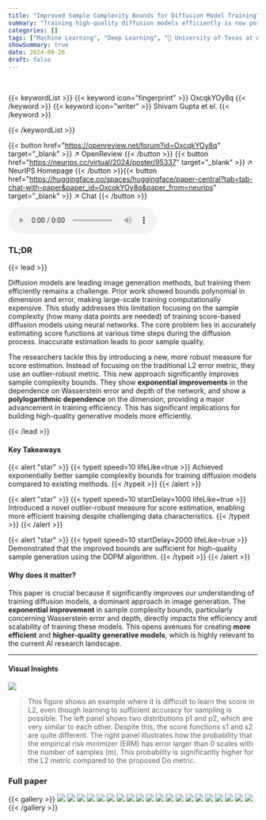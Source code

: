 ```yaml
---
title: "Improved Sample Complexity Bounds for Diffusion Model Training"
summary: "Training high-quality diffusion models efficiently is now possible, thanks to novel sample complexity bounds improving exponentially on previous work."
categories: []
tags: ["Machine Learning", "Deep Learning", "🏢 University of Texas at Austin",]
showSummary: true
date: 2024-09-26
draft: false
---
```


<br>

{{< keywordList >}}
{{< keyword icon="fingerprint" >}} OxcqkYOy8q {{< /keyword >}}
{{< keyword icon="writer" >}} Shivam Gupta et el. {{< /keyword >}}
 
{{< /keywordList >}}

{{< button href="https://openreview.net/forum?id=OxcqkYOy8q" target="_blank" >}}
↗ OpenReview
{{< /button >}}
{{< button href="https://neurips.cc/virtual/2024/poster/95337" target="_blank" >}}
↗ NeurIPS Homepage
{{< /button >}}{{< button href="https://huggingface.co/spaces/huggingface/paper-central?tab=tab-chat-with-paper&paper_id=OxcqkYOy8q&paper_from=neurips" target="_blank" >}}
↗ Chat
{{< /button >}}



<audio controls>
    <source src="https://ai-paper-reviewer.com/OxcqkYOy8q/podcast.wav" type="audio/wav">
    Your browser does not support the audio element.
</audio>


### TL;DR


{{< lead >}}

Diffusion models are leading image generation methods, but training them efficiently remains a challenge.  Prior work showed bounds polynomial in dimension and error, making large-scale training computationally expensive.  This study addresses this limitation focusing on the sample complexity (how many data points are needed) of training score-based diffusion models using neural networks.  The core problem lies in accurately estimating score functions at various time steps during the diffusion process.  Inaccurate estimation leads to poor sample quality. 

The researchers tackle this by introducing a new, more robust measure for score estimation.  Instead of focusing on the traditional L2 error metric, they use an outlier-robust metric. This new approach significantly improves sample complexity bounds. They show **exponential improvements** in the dependence on Wasserstein error and depth of the network, and show a **polylogarithmic dependence** on the dimension, providing a major advancement in training efficiency. This has significant implications for building high-quality generative models more efficiently.

{{< /lead >}}


#### Key Takeaways

{{< alert "star" >}}
{{< typeit speed=10 lifeLike=true >}} Achieved exponentially better sample complexity bounds for training diffusion models compared to existing methods. {{< /typeit >}}
{{< /alert >}}

{{< alert "star" >}}
{{< typeit speed=10 startDelay=1000 lifeLike=true >}} Introduced a novel outlier-robust measure for score estimation, enabling more efficient training despite challenging data characteristics. {{< /typeit >}}
{{< /alert >}}

{{< alert "star" >}}
{{< typeit speed=10 startDelay=2000 lifeLike=true >}} Demonstrated that the improved bounds are sufficient for high-quality sample generation using the DDPM algorithm. {{< /typeit >}}
{{< /alert >}}

#### Why does it matter?
This paper is crucial because it significantly improves our understanding of training diffusion models, a dominant approach in image generation.  The **exponential improvement** in sample complexity bounds, particularly concerning Wasserstein error and depth, directly impacts the efficiency and scalability of training these models. This opens avenues for creating **more efficient** and **higher-quality generative models**, which is highly relevant to the current AI research landscape.

------
#### Visual Insights



![](https://ai-paper-reviewer.com/OxcqkYOy8q/figures_3_1.jpg)

> This figure shows an example where it is difficult to learn the score in L2, even though learning to sufficient accuracy for sampling is possible. The left panel shows two distributions p1 and p2, which are very similar to each other.  Despite this,  the score functions s1 and s2 are quite different. The right panel illustrates how the probability that the empirical risk minimizer (ERM) has error larger than 0 scales with the number of samples (m). This probability is significantly higher for the L2 metric compared to the proposed Do metric.







### Full paper

{{< gallery >}}
<img src="https://ai-paper-reviewer.com/OxcqkYOy8q/1.png" class="grid-w50 md:grid-w33 xl:grid-w25" />
<img src="https://ai-paper-reviewer.com/OxcqkYOy8q/2.png" class="grid-w50 md:grid-w33 xl:grid-w25" />
<img src="https://ai-paper-reviewer.com/OxcqkYOy8q/3.png" class="grid-w50 md:grid-w33 xl:grid-w25" />
<img src="https://ai-paper-reviewer.com/OxcqkYOy8q/4.png" class="grid-w50 md:grid-w33 xl:grid-w25" />
<img src="https://ai-paper-reviewer.com/OxcqkYOy8q/5.png" class="grid-w50 md:grid-w33 xl:grid-w25" />
<img src="https://ai-paper-reviewer.com/OxcqkYOy8q/6.png" class="grid-w50 md:grid-w33 xl:grid-w25" />
<img src="https://ai-paper-reviewer.com/OxcqkYOy8q/7.png" class="grid-w50 md:grid-w33 xl:grid-w25" />
<img src="https://ai-paper-reviewer.com/OxcqkYOy8q/8.png" class="grid-w50 md:grid-w33 xl:grid-w25" />
<img src="https://ai-paper-reviewer.com/OxcqkYOy8q/9.png" class="grid-w50 md:grid-w33 xl:grid-w25" />
<img src="https://ai-paper-reviewer.com/OxcqkYOy8q/10.png" class="grid-w50 md:grid-w33 xl:grid-w25" />
<img src="https://ai-paper-reviewer.com/OxcqkYOy8q/11.png" class="grid-w50 md:grid-w33 xl:grid-w25" />
<img src="https://ai-paper-reviewer.com/OxcqkYOy8q/12.png" class="grid-w50 md:grid-w33 xl:grid-w25" />
<img src="https://ai-paper-reviewer.com/OxcqkYOy8q/13.png" class="grid-w50 md:grid-w33 xl:grid-w25" />
<img src="https://ai-paper-reviewer.com/OxcqkYOy8q/14.png" class="grid-w50 md:grid-w33 xl:grid-w25" />
<img src="https://ai-paper-reviewer.com/OxcqkYOy8q/15.png" class="grid-w50 md:grid-w33 xl:grid-w25" />
<img src="https://ai-paper-reviewer.com/OxcqkYOy8q/16.png" class="grid-w50 md:grid-w33 xl:grid-w25" />
<img src="https://ai-paper-reviewer.com/OxcqkYOy8q/17.png" class="grid-w50 md:grid-w33 xl:grid-w25" />
<img src="https://ai-paper-reviewer.com/OxcqkYOy8q/18.png" class="grid-w50 md:grid-w33 xl:grid-w25" />
<img src="https://ai-paper-reviewer.com/OxcqkYOy8q/19.png" class="grid-w50 md:grid-w33 xl:grid-w25" />
<img src="https://ai-paper-reviewer.com/OxcqkYOy8q/20.png" class="grid-w50 md:grid-w33 xl:grid-w25" />
{{< /gallery >}}